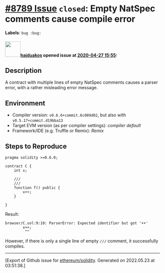 # [\#8789 Issue](https://github.com/ethereum/solidity/issues/8789) `closed`: Empty NatSpec comments cause compile error
**Labels**: `bug :bug:`


#### <img src="https://avatars.githubusercontent.com/u/1536315?u=1bd894783aaa8c58e46e3ab318cec3a0156d9190&v=4" width="50">[hajduakos](https://github.com/hajduakos) opened issue at [2020-04-27 15:55](https://github.com/ethereum/solidity/issues/8789):

## Description

A contract with multiple lines of empty NatSpec comments causes a parser error, with a rather misleading error message.

## Environment

- Compiler version: `v0.6.6+commit.6c089d02`, but also with `v0.5.17+commit.d19bba13`
- Target EVM version (as per compiler settings): _compiler default_
- Framework/IDE (e.g. Truffle or Remix): _Remix_

## Steps to Reproduce

```solidity
pragma solidity >=0.6.0;

contract C {
    int x;

    ///
    ///
    function f() public {
        x++;
    }

}
```

Result:
```
browser/C.sol:9:10: ParserError: Expected identifier but got '++'
        x++;
         ^^
```

However, if there is only a single line of empty `///` comment, it successfully compiles.




-------------------------------------------------------------------------------



[Export of Github issue for [ethereum/solidity](https://github.com/ethereum/solidity). Generated on 2022.05.23 at 03:51:38.]
